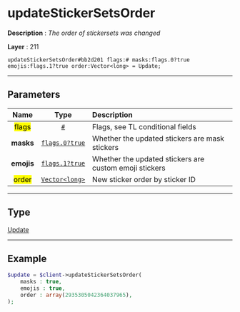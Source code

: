 # updateStickerSetsOrder

**Description** : *The order of stickersets was changed*

**Layer** : 211

```tl
updateStickerSetsOrder#bb2d201 flags:# masks:flags.0?true emojis:flags.1?true order:Vector<long> = Update;
```

---

## Parameters

| Name | Type | Description |
| :---: | :---: | :--- |
| <mark>flags</mark> | [`#`](type/#) | Flags, see TL conditional fields |
| **masks** | [`flags.0?true`](type/true) | Whether the updated stickers are mask stickers |
| **emojis** | [`flags.1?true`](type/true) | Whether the updated stickers are custom emoji stickers |
| <mark>order</mark> | [`Vector<long>`](type/long) | New sticker order by sticker ID |

---

## Type

[Update](type/Update)

---

## Example

```php
$update = $client->updateStickerSetsOrder(
	masks : true,
	emojis : true,
	order : array(2935305042364037965),
);
```